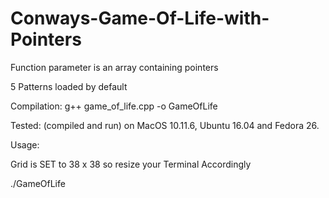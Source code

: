 # Conways-Game-Of-Life-with-Pointers
Function parameter is an array containing pointers


5 Patterns loaded by default  

Compilation:
g++ game_of_life.cpp -o GameOfLife

Tested: (compiled and run) on MacOS 10.11.6, Ubuntu 16.04 and Fedora 26.

Usage:

  Grid is SET to 38 x 38 so resize your Terminal Accordingly 

  ./GameOfLife
